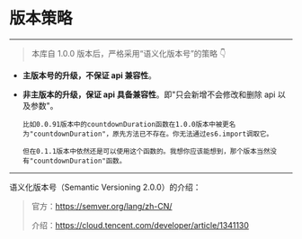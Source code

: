 # 版本策略

---

> 本库自 1.0.0 版本后，严格采用“语义化版本号”的策略 👇

- **主版本号的升级，不保证 api 兼容性**。

- **非主版本的升级，保证 api 具备兼容性**。即"只会新增不会修改和删除 api 以及参数"。

      比如0.0.91版本中的countdownDuration函数在1.0.0版本中被更名为"countdownDuration"，原先方法已不存在。你无法通过es6.import调取它。

      但在0.1.1版本中依然还是可以使用这个函数的。我想你应该能想到，那个版本当然没有"countdownDuration"函数。

---

语义化版本号（Semantic Versioning 2.0.0）的介绍：

> 官方：https://semver.org/lang/zh-CN/
>
> 介绍：https://cloud.tencent.com/developer/article/1341130
